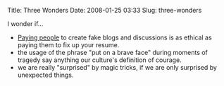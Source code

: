 Title: Three Wonders
Date: 2008-01-25 03:33
Slug: three-wonders

I wonder if...

-   [Paying
    people](http://www.wired.com/culture/lifestyle/commentary/alttext/2007/11/alttext_1114)
    to create fake blogs and discussions is as ethical as paying them to
    fix up your resume.
-   the usage of the phrase "put on a brave face" during moments of
    tragedy say anything our culture's definition of courage.
-   we are really "surprised" by magic tricks, if we are only surprised
    by unexpected things.

